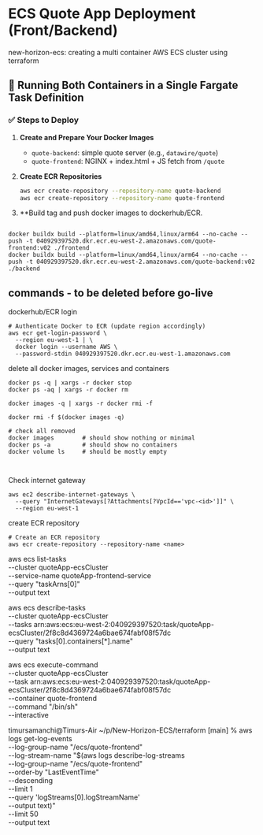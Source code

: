 # ECS Quote App Deployment (Front/Backend)
new-horizon-ecs: creating a multi container AWS ECS cluster using terraform

## 🚀 Running Both Containers in a Single Fargate Task Definition

### ✅ Steps to Deploy

1. **Create and Prepare Your Docker Images**
   - `quote-backend`: simple quote server (e.g., `datawire/quote`)
   - `quote-frontend`: NGINX + index.html + JS fetch from `/quote`

2. **Create ECR Repositories**
   ```bash
   aws ecr create-repository --repository-name quote-backend
   aws ecr create-repository --repository-name quote-frontend
   ```

3. **Build tag and push docker images to dockerhub/ECR. 
```

docker buildx build --platform=linux/amd64,linux/arm64 --no-cache --push -t 040929397520.dkr.ecr.eu-west-2.amazonaws.com/quote-frontend:v02 ./frontend
docker buildx build --platform=linux/amd64,linux/arm64 --no-cache --push -t 040929397520.dkr.ecr.eu-west-2.amazonaws.com/quote-backend:v02 ./backend
```


## commands - to be deleted before go-live
dockerhub/ECR login
```
# Authenticate Docker to ECR (update region accordingly)
aws ecr get-login-password \
  --region eu-west-1 | \
  docker login --username AWS \
  --password-stdin 040929397520.dkr.ecr.eu-west-1.amazonaws.com

```
delete all docker images, services and containers
```
docker ps -q | xargs -r docker stop
docker ps -aq | xargs -r docker rm

docker images -q | xargs -r docker rmi -f

docker rmi -f $(docker images -q)

# check all removed
docker images        # should show nothing or minimal
docker ps -a         # should show no containers
docker volume ls     # should be mostly empty



```


Check internet gateway
```
aws ec2 describe-internet-gateways \
  --query "InternetGateways[?Attachments[?VpcId=='vpc-<id>']]" \
  --region eu-west-1
```

create ECR repository
```
# Create an ECR repository
aws ecr create-repository --repository-name <name>
```

aws ecs list-tasks \
  --cluster quoteApp-ecsCluster \
  --service-name quoteApp-frontend-service \
  --query "taskArns[0]" \
  --output text

aws ecs describe-tasks \
  --cluster quoteApp-ecsCluster \
  --tasks arn:aws:ecs:eu-west-2:040929397520:task/quoteApp-ecsCluster/2f8c8d4369724a6bae674fabf08f57dc \
  --query "tasks[0].containers[*].name" \
  --output text


aws ecs execute-command \
  --cluster quoteApp-ecsCluster \
  --task arn:aws:ecs:eu-west-2:040929397520:task/quoteApp-ecsCluster/2f8c8d4369724a6bae674fabf08f57dc \
  --container quote-frontend \
  --command "/bin/sh" \
  --interactive


timursamanchi@Timurs-Air ~/p/New-Horizon-ECS/terraform [main] % aws logs get-log-events \
  --log-group-name "/ecs/quote-frontend" \
  --log-stream-name "$(aws logs describe-log-streams \
      --log-group-name "/ecs/quote-frontend" \
      --order-by "LastEventTime" \
      --descending \
      --limit 1 \
      --query 'logStreams[0].logStreamName' \
      --output text)" \
  --limit 50 \
  --output text

